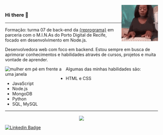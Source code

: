 
<img src="./assets/typing.gif" alt="animação de uma mulher digitando" width="120px" align="right">

### Hi there 👋

---

Formação: turma 07 de back-end da [{reprograma}](http://reprograma.com.br "{reprograma}") em parceria com o M.I.N.As do Porto Digital de Recife, focado em desenvolvimento em Node.js.

Desenvolvedora web com foco em backend. Estou sempre em busca de aprimorar conhecimentos e habilidades através de cursos, projetos e muita vontade de aprender.

<img src="https://i.ibb.co/5Gr2mFr/undraw-a-better-world-9xfd.png" alt="mulher em pé em frente a uma janela" width ="200" align="left" padding="10"/>

Algumas das minhas habilidades são:
- HTML e CSS
- JavaScript
- Node.js
- MongoDB
- Python
- SQL, MySQL

---

<p align="center"><img align="center" src="https://github-readme-stats.vercel.app/api/?username=TairineEllen&show_icons=true&title_color=2F2E41&icon_color=2F2E41&text_color=6C63FF&bg_color=E6E6E6"/> </p>


 [![Linkedin Badge](https://img.shields.io/badge/-LinkedIn-blue?style=flat-square&logo=Linkedin&logoColor=white&link=https://https://www.linkedin.com/in/nadyluna/)](https://www.linkedin.com/in/tairineellen/)

